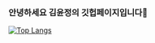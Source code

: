 ### 안녕하세요 김윤정의 깃헙페이지입니다👋



[![Top Langs](https://github-readme-stats.vercel.app/api/top-langs/?username=subakibaksu&layout=compact)](https://github.com/anuraghazra/github-readme-stats)

<!--
**subakibaksu/subakibaksu** is a ✨ _special_ ✨ repository because its `README.md` (this file) appears on your GitHub profile.

Here are some ideas to get you started:

- 🔭 I’m currently working on ...
- 🌱 I’m currently learning ...
- 👯 I’m looking to collaborate on ...
- 🤔 I’m looking for help with ...
- 💬 Ask me about ...
- 📫 How to reach me: ...
- 😄 Pronouns: ...
- ⚡ Fun fact: ...
-->
